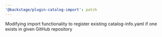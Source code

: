 ```yaml
---
'@backstage/plugin-catalog-import': patch
---
```


Modifying import functionality to register existing catalog-info.yaml if one exists in given GitHub repository
